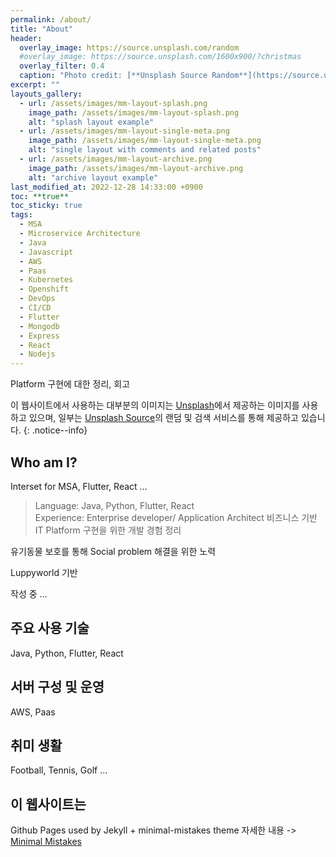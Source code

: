 ```yaml
---
permalink: /about/
title: "About"
header:
  overlay_image: https://source.unsplash.com/random
  #overlay_image: https://source.unsplash.com/1600x900/?christmas
  overlay_filter: 0.4
  caption: "Photo credit: [**Unsplash Source Random**](https://source.unsplash.com)"
excerpt: ""
layouts_gallery:
  - url: /assets/images/mm-layout-splash.png
    image_path: /assets/images/mm-layout-splash.png
    alt: "splash layout example"
  - url: /assets/images/mm-layout-single-meta.png
    image_path: /assets/images/mm-layout-single-meta.png
    alt: "single layout with comments and related posts"
  - url: /assets/images/mm-layout-archive.png
    image_path: /assets/images/mm-layout-archive.png
    alt: "archive layout example"
last_modified_at: 2022-12-28 14:33:00 +0900
toc: **true**
toc_sticky: true
tags:
  - MSA
  - Microservice Architecture
  - Java
  - Javascript
  - AWS
  - Paas
  - Kubernetes
  - Openshift
  - DevOps
  - CI/CD
  - Flutter
  - Mongodb
  - Express
  - React
  - Nodejs
---
```


Platform 구현에 대한 정리, 회고

이 웹사이트에서 사용하는 대부분의 이미지는 <a href="https://unsplash.com">Unsplash</a>에서 
제공하는 이미지를 사용하고 있으며, 일부는 <a href="https://source.unsplash.com/">Unsplash Source</a>의 랜덤 및 검색 서비스를 통해 제공하고 있습니다.
{: .notice--info}

## Who am I?

Interset for MSA, Flutter, React ...  

> Language: Java, Python, Flutter, React  
> Experience: Enterprise developer/ Application Architect
> 비즈니스 기반 IT Platform 구현을 위한 개발 경험 정리 

 유기동물 보호를 통해 Social problem 해결을 위한 노력 

 Luppyworld 기반

 작성 중 ...

## 주요 사용 기술

Java, Python, Flutter, React

## 서버 구성 및 운영

AWS, Paas

## 취미 생활

Football, Tennis, Golf ... 

## 이 웹사이트는
Github Pages used by Jekyll + minimal-mistakes theme
자세한 내용 ->  [Minimal Mistakes](/blog/minimal-mistakes/)
